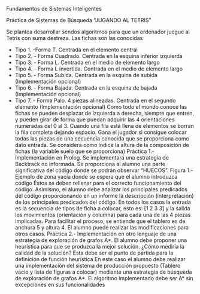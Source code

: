 Fundamentos de Sistemas Inteligentes

Práctica de Sistemas de Búsqueda
“JUGANDO AL TETRIS”

Se plantea desarrollar sendos algoritmos para que un ordenador juegue al Tetris con suma
destreza. Las fichas son las conocidas
- Tipo 1. -Forma T. Centrada en el elemento central
- Tipo 2. - Forma Cuadrado. Centrada en la esquina inferior izquierda
- Tipo 3. - Forma L. Centrada en el medio de elemento largo
- Tipo 4. - Forma L invertida. Centrada en el medio de elemento largo
- Tipo 5. - Forma Subida. Centrada en la esquina de subida (Implementación
opcional)
- Tipo 6. - Forma Bajada. Centrada en la esquina de bajada (Implementación
opcional)
- Tipo 7. - Forma Palo. 4 piezas alineadas. Centrada en el segundo elemento
(Implementación opcional)
Como todo el mundo conoce las fichas se pueden desplazar de izquierda a derecha,
siempre que entren, y pueden girar de forma que puedan adquirir las 4 orientaciones
numeradas del 0 al 3.
Cuando una fila está llena de elementos se borran la fila completa dejando espacio. Gana
el jugador si consigue colocar todas las piezas de una secuencia conocida que se
proporciona como dato entrada. Se considera como índice la altura de la composición de
fichas (la variable suelo que se proporciona)
Práctica 1.- Implementación en Prolog.
Se implementará una estrategia de Backtrack no informada. Se proporciona al alumno una
parte significativa del código donde se podrán observar “HUECOS”.
Figura 1.- Ejemplo de zona vacía donde se espera que el alumno introduzca código
Éstos se deben rellenar para el correcto funcionamiento del código. Asimismo, el alumno
debe analizar los principales predicados del código proporcionando en un informe la
descripción (interpretación) de los principales predicados del código. En todos los casos la
entrada es la secuencia de tipos de ficha a colocar, esto es: [1 2 3 3] y la salida los
movimientos (orientación y columna) para cada una de las 4 piezas implicadas.
Para facilitar el proceso, se entiende que el tablero es de anchura 5 y altura 4. El alumno
puede realizar las modificaciones para otros casos.
Práctica 2.- Implementación en otro lenguaje de una estrategia de exploración de
grafos A*.
El alumno debe proponer una heurística para que se produzca la mejor solución. ¿Cómo
mediría la calidad de la solución? Esta debe ser el punto de partida para la definición de
función heurística
En este caso el alumno debe realizar una implementación del sistema de producción
propuesto (Tablero vacio y lista de figuras a colocar) mediante una estrategia de búsqueda
de exploración de grafos A*. El algoritmo implementado debe ser A* sin excepciones en sus
funcionalidades
